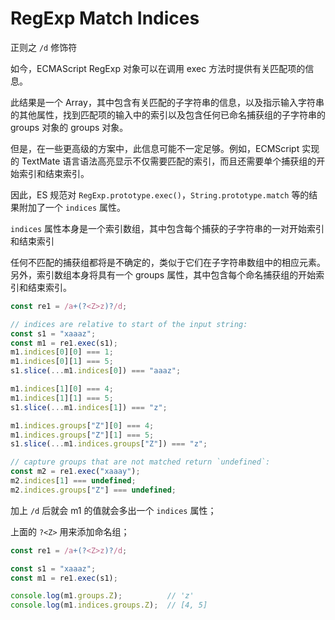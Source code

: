 # RegExp Match Indices

正则之 `/d` 修饰符

如今，ECMAScript RegExp 对象可以在调用 exec 方法时提供有关匹配项的信息。

此结果是一个 Array，其中包含有关匹配的子字符串的信息，以及指示输入字符串的其他属性，找到匹配项的输入中的索引以及包含任何已命名捕获组的子字符串的 groups 对象的 groups 对象。

但是，在一些更高级的方案中，此信息可能不一定足够。例如，ECMScript 实现的 TextMate 语言语法高亮显示不仅需要匹配的索引，而且还需要单个捕获组的开始索引和结束索引。

因此，ES 规范对 `RegExp.prototype.exec()`，`String.prototype.match` 等的结果附加了一个 `indices` 属性。

`indices` 属性本身是一个索引数组，其中包含每个捕获的子字符串的一对开始索引和结束索引

任何不匹配的捕获组都将是不确定的，类似于它们在子字符串数组中的相应元素。另外，索引数组本身将具有一个 groups 属性，其中包含每个命名捕获组的开始索引和结束索引。

```ts
const re1 = /a+(?<Z>z)?/d;

// indices are relative to start of the input string:
const s1 = "xaaaz";
const m1 = re1.exec(s1);
m1.indices[0][0] === 1;
m1.indices[0][1] === 5;
s1.slice(...m1.indices[0]) === "aaaz";

m1.indices[1][0] === 4;
m1.indices[1][1] === 5;
s1.slice(...m1.indices[1]) === "z";

m1.indices.groups["Z"][0] === 4;
m1.indices.groups["Z"][1] === 5;
s1.slice(...m1.indices.groups["Z"]) === "z";

// capture groups that are not matched return `undefined`:
const m2 = re1.exec("xaaay");
m2.indices[1] === undefined;
m2.indices.groups["Z"] === undefined;
```

加上 `/d` 后就会 m1 的值就会多出一个 `indices` 属性；

上面的 `?<Z>` 用来添加命名组；

```js
const re1 = /a+(?<Z>z)?/d;

const s1 = "xaaaz";
const m1 = re1.exec(s1);

console.log(m1.groups.Z);          // 'z'
console.log(m1.indices.groups.Z);  // [4, 5]
```
